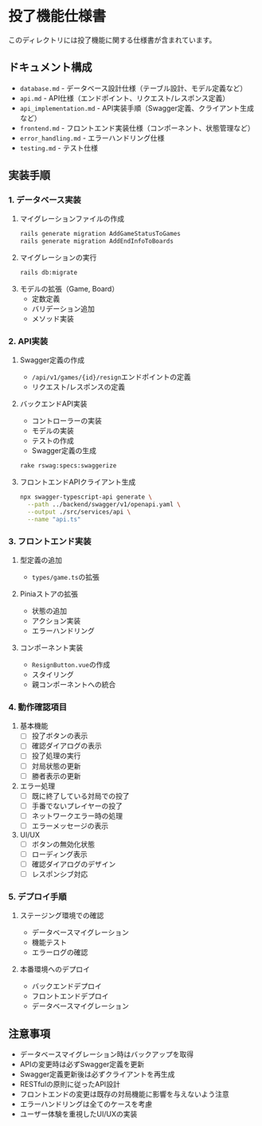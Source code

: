 # 投了機能仕様書

このディレクトリには投了機能に関する仕様書が含まれています。

## ドキュメント構成
- `database.md` - データベース設計仕様（テーブル設計、モデル定義など）
- `api.md` - API仕様（エンドポイント、リクエスト/レスポンス定義）
- `api_implementation.md` - API実装手順（Swagger定義、クライアント生成など）
- `frontend.md` - フロントエンド実装仕様（コンポーネント、状態管理など）
- `error_handling.md` - エラーハンドリング仕様
- `testing.md` - テスト仕様

## 実装手順

### 1. データベース実装
1. マイグレーションファイルの作成
   ```bash
   rails generate migration AddGameStatusToGames
   rails generate migration AddEndInfoToBoards
   ```
2. マイグレーションの実行
   ```bash
   rails db:migrate
   ```
3. モデルの拡張（Game, Board）
   - 定数定義
   - バリデーション追加
   - メソッド実装

### 2. API実装
1. Swagger定義の作成
   - `/api/v1/games/{id}/resign`エンドポイントの定義
   - リクエスト/レスポンスの定義

2. バックエンドAPI実装
   - コントローラーの実装
   - モデルの実装
   - テストの作成
   - Swagger定義の生成
   ```bash
   rake rswag:specs:swaggerize
   ```

3. フロントエンドAPIクライアント生成
   ```bash
   npx swagger-typescript-api generate \
     --path ../backend/swagger/v1/openapi.yaml \
     --output ./src/services/api \
     --name "api.ts"
   ```

### 3. フロントエンド実装
1. 型定義の追加
   - `types/game.ts`の拡張

2. Piniaストアの拡張
   - 状態の追加
   - アクション実装
   - エラーハンドリング

3. コンポーネント実装
   - `ResignButton.vue`の作成
   - スタイリング
   - 親コンポーネントへの統合

### 4. 動作確認項目
1. 基本機能
   - [ ] 投了ボタンの表示
   - [ ] 確認ダイアログの表示
   - [ ] 投了処理の実行
   - [ ] 対局状態の更新
   - [ ] 勝者表示の更新

2. エラー処理
   - [ ] 既に終了している対局での投了
   - [ ] 手番でないプレイヤーの投了
   - [ ] ネットワークエラー時の処理
   - [ ] エラーメッセージの表示

3. UI/UX
   - [ ] ボタンの無効化状態
   - [ ] ローディング表示
   - [ ] 確認ダイアログのデザイン
   - [ ] レスポンシブ対応

### 5. デプロイ手順
1. ステージング環境での確認
   - データベースマイグレーション
   - 機能テスト
   - エラーログの確認

2. 本番環境へのデプロイ
   - バックエンドデプロイ
   - フロントエンドデプロイ
   - データベースマイグレーション

## 注意事項
- データベースマイグレーション時はバックアップを取得
- APIの変更時は必ずSwagger定義を更新
- Swagger定義更新後は必ずクライアントを再生成
- RESTfulの原則に従ったAPI設計
- フロントエンドの変更は既存の対局機能に影響を与えないよう注意
- エラーハンドリングは全てのケースを考慮
- ユーザー体験を重視したUI/UXの実装 